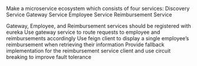 Make a microservice ecosystem which consists of four services:
Discovery Service
Gateway Service
Employee Service
Reimbursement Service

Gateway, Employee, and Reimbursement services should be registered with eureka
Use gateway service to route requests to employee and reimbursements accordingly
Use feign client to display a single employee’s reimbursement when retrieving their information
Provide fallback implementation for the reimbursement service client and use circuit breaking to improve fault tolerance

